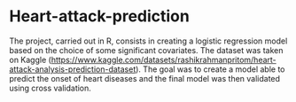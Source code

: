 # Heart-attack-prediction
The project, carried out in R, consists in creating a logistic regression model based on the choice of some significant covariates. The dataset was taken on Kaggle (https://www.kaggle.com/datasets/rashikrahmanpritom/heart-attack-analysis-prediction-dataset). The goal was to create a model able to predict the onset of heart diseases and the final model was then validated using cross validation.
